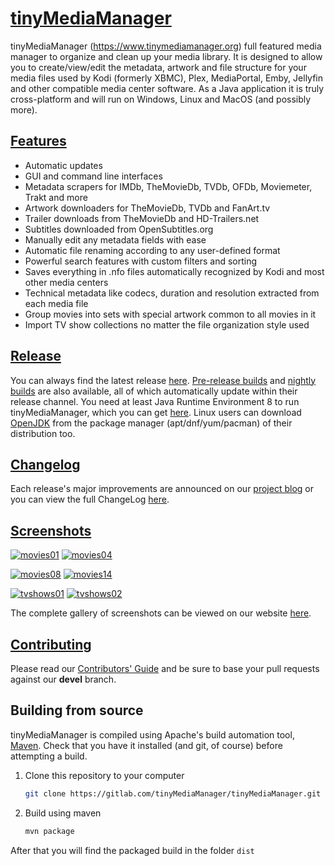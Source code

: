 # [tinyMediaManager][1]

tinyMediaManager (https://www.tinymediamanager.org) full featured media manager to organize and clean up your media library. It is designed to allow you to create/view/edit the metadata, artwork and file structure for your media files used by Kodi (formerly XBMC), Plex, MediaPortal, Emby, Jellyfin and other compatible media center software. As a Java application it is truly cross-platform and will run on Windows, Linux and MacOS (and possibly more).

## [Features][4]

- Automatic updates
- GUI and command line interfaces
- Metadata scrapers for IMDb, TheMovieDb, TVDb, OFDb, Moviemeter, Trakt and more
- Artwork downloaders for TheMovieDb, TVDb and FanArt.tv
- Trailer downloads from TheMovieDb and HD-Trailers.net
- Subtitles downloaded from OpenSubtitles.org
- Manually edit any metadata fields with ease
- Automatic file renaming according to any user-defined format
- Powerful search features with custom filters and sorting
- Saves everything in .nfo files automatically recognized by Kodi and most other media centers
- Technical metadata like codecs, duration and resolution extracted from each media file
- Group movies into sets with special artwork common to all movies in it
- Import TV show collections no matter the file organization style used

## [Release][5]

You can always find the latest release [here][5]. [Pre-release builds][6] and [nightly builds][7] are also available, all of which automatically update within their release channel. You need at least Java Runtime Environment 8 to run tinyMediaManager, which you can get [here][8]. Linux users can download [OpenJDK][9] from the package manager (apt/dnf/yum/pacman) of their distribution too.

## [Changelog][10]

Each release's major improvements are announced on our [project blog][11] or you can view the full ChangeLog [here][12].

## [Screenshots][13]

[![movies01](https://www.tinymediamanager.org/images/screenshots/thumbs/v5/movies/movies01-thumb.png)](https://www.tinymediamanager.org/images/screenshots/v5/movies/movies01.png) [![movies04](https://www.tinymediamanager.org/images/screenshots/thumbs/v5/movies/movies04-thumb.png)](https://www.tinymediamanager.org/images/screenshots/v5/movies/movies04.png)

[![movies08](https://www.tinymediamanager.org/images/screenshots/thumbs/v5/movies/movies08-thumb.png)](https://www.tinymediamanager.org/images/screenshots/v5/movies/movies08.png) [![movies14](https://www.tinymediamanager.org/images/screenshots/thumbs/v5/movies/movies14-thumb.png)](https://www.tinymediamanager.org/images/screenshots/v5/movies/movies14.png)

[![tvshows01](https://www.tinymediamanager.org/images/screenshots/thumbs/v5/tvshows/tvshows01-thumb.png)](https://www.tinymediamanager.org/images/screenshots/v5/tvshows/tvshows01.png) [![tvshows02](https://www.tinymediamanager.org/images/screenshots/thumbs/v5/tvshows/tvshows02-thumb.png)](https://www.tinymediamanager.org/images/screenshots/v5/tvshows/tvshows02.png)

The complete gallery of screenshots can be viewed on our website [here][13].

## [Contributing][14]

Please read our [Contributors' Guide][14] and be sure to base your pull requests against our **devel** branch.

## Building from source

tinyMediaManager is compiled using Apache's build automation tool, [Maven][15]. Check that you have it installed (and git, of course) before attempting a build.

1. Clone this repository to your computer

   ```bash
   git clone https://gitlab.com/tinyMediaManager/tinyMediaManager.git
   ```

1. Build using maven

   ```bash
   mvn package
   ```

After that you will find the packaged build in the folder `dist`

[1]: https://www.tinymediamanager.org
[4]: https://www.tinymediamanager.org/features/
[5]: https://www.tinymediamanager.org/download/
[6]: https://www.tinymediamanager.org/download/prerelease
[7]: https://www.tinymediamanager.org/download/nightly-build
[8]: https://www.java.com/en/download/manual.jsp
[9]: https://openjdk.java.net/install/
[10]: /changelog.txt
[11]: https://www.tinymediamanager.org/blog/
[12]: https://www.tinymediamanager.org/changelog/
[13]: https://www.tinymediamanager.org/screenshots/
[14]: /CONTRIBUTING.md
[15]: https://maven.apache.org/
